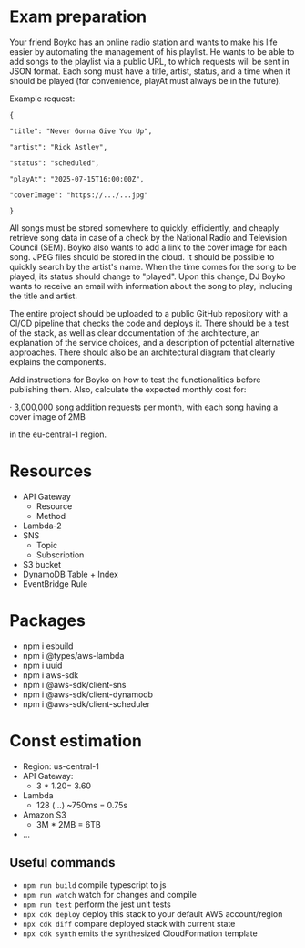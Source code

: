 # Exam preparation

Your friend Boyko has an online radio station and wants to make his life easier by automating the management of his playlist. He wants to be able to add songs to the playlist via a public URL, to which requests will be sent in JSON format. Each song must have a title, artist, status, and a time when it should be played (for convenience, playAt must always be in the future).

Example request:

```
{

"title": "Never Gonna Give You Up",

"artist": "Rick Astley",

"status": "scheduled",

"playAt": "2025-07-15T16:00:00Z",

"coverImage": "https://.../...jpg"

}
```

All songs must be stored somewhere to quickly, efficiently, and cheaply retrieve song data in case of a check by the National Radio and Television Council (SЕМ). Boyko also wants to add a link to the cover image for each song. JPEG files should be stored in the cloud. It should be possible to quickly search by the artist's name. When the time comes for the song to be played, its status should change to "played". Upon this change, DJ Boyko wants to receive an email with information about the song to play, including the title and artist.


The entire project should be uploaded to a public GitHub repository with a CI/CD pipeline that checks the code and deploys it. There should be a test of the stack, as well as clear documentation of the architecture, an explanation of the service choices, and a description of potential alternative approaches. There should also be an architectural diagram that clearly explains the components.


Add instructions for Boyko on how to test the functionalities before publishing them. Also, calculate the expected monthly cost for:


· 3,000,000 song addition requests per month, with each song having a cover image of 2MB


in the eu-central-1 region.

# Resources

- API Gateway
    - Resource
    - Method
- Lambda-2
- SNS
    - Topic
    - Subscription
- S3 bucket
- DynamoDB Table + Index
- EventBridge Rule

# Packages

- npm i esbuild
- npm i @types/aws-lambda
- npm i uuid
- npm i aws-sdk
- npm i @aws-sdk/client-sns
- npm i @aws-sdk/client-dynamodb
- npm i @aws-sdk/client-scheduler

# Const estimation
- Region: us-central-1
- API Gateway:
    - 3 * $1.20 = ~$3.60
- Lambda
    - 128 (...) ~750ms = 0.75s
- Amazon S3
    - 3M * 2MB = 6TB
- ...


## Useful commands

* `npm run build`   compile typescript to js
* `npm run watch`   watch for changes and compile
* `npm run test`    perform the jest unit tests
* `npx cdk deploy`  deploy this stack to your default AWS account/region
* `npx cdk diff`    compare deployed stack with current state
* `npx cdk synth`   emits the synthesized CloudFormation template